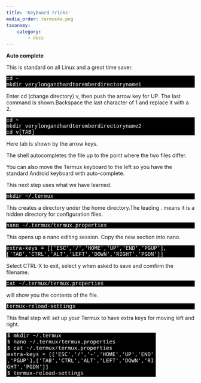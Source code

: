 ```yaml
---
title: 'Keyboard Tricks'
media_order: termux4a.png
taxonomy:
    category:
        - docs
---
```


<b>Auto complete</b>
<p>This is standard on all Linux and a great time saver. <br></p>

<p style="font-family:Courier; color:white; background-color:black;">
cd ~<br>
mkdir verylongandhardtoremberdirectoryname1</p>

<p>Enter cd (change directory) v, then push the arrow key for UP. The last command is shown.Backspace the last character of 1 and replace it with a 2.</p>


<p style="font-family:Courier; color:white; background-color:black;">
cd ~<br>
mkdir verylongandhardtoremberdirectoryname2<br>
cd v[TAB] 
</p> 
<p>Here tab is shown by the arrow keys.</p>
<p>The shell autocompletes the file up to the point where the two files differ.</p>


<p>You can also move the Termux keyboard to the left so you have the standard Android keyboard with auto-complete.</p>

<p>This next step uses what we have learned.
</p>


<p style="font-family:Courier; color:white; background-color:black;">
mkdir ~/.termux
</p>

<p>This creates a directory under the home directory.The leading . means it is a hidden directory for configuration files.
</p>

<p style="font-family:Courier; color:white; background-color:black;">
nano ~/.termux/termux.properties</p>This opens up a nano editing session. Copy the new section into nano.
</p>



<p style="font-family:Courier; color:white; background-color:black;">
extra-keys = [['ESC','/','HOME','UP','END','PGUP'],['TAB','CTRL','ALT','LEFT','DOWN','RIGHT','PGDN']]
</p>


<p>Select CTRL-X to exit, select y when asked to save and comfirm the filename.
</p>

<p style="font-family:Courier; color:white; background-color:black;">cat ~/.termux/termux.properties </p>

  <p>  will show you the contents of the file.</p>
   

<p style="font-family:Courier; color:white; background-color:black;">
termux-reload-settings
</p> 

<p>This final step will set up your Termux to have extra keys for moving left and right.
</p>

![](termux4a.png)